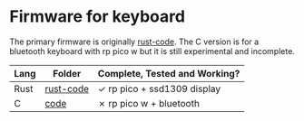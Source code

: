 # Firmware for keyboard

The primary firmware is originally [rust-code](rust-code). The C version is for a bluetooth keyboard with rp pico w but it is still experimental and incomplete.  

|Lang  |Folder                |Complete, Tested and Working?               |
|------|----------------------|--------------------------------------------|
|Rust  |[rust-code](rust-code)|&check;            rp pico + ssd1309 display|
|C     |[code](code)          |&cross;                rp pico w + bluetooth|
